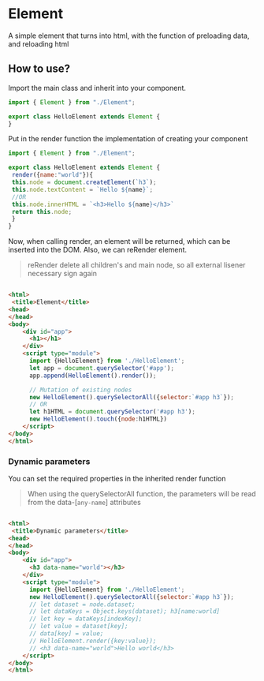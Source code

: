 # Element
 A simple element that turns into html, with the function of preloading data, and reloading html

## How to use?
Import the main class and inherit into your component.

```js
import { Element } from "./Element";

export class HelloElement extends Element {
}
```

Put in the render function the implementation of creating your component

```js
import { Element } from "./Element";

export class HelloElement extends Element {
 render({name:"world"}){
 this.node = document.createElement(`h3`);
 this.node.textContent = `Hello ${name}`;
 //OR
 this.node.innerHTML = `<h3>Hello ${name}</h3>`
 return this.node;
 }
}
```

Now, when calling render, an element will be returned, which can be inserted into the DOM.
Also, we can reRender element.
> reRender delete all children's and main node, so all external lisener necessary sign again

```html

<html>
 <title>Element</title>
<head>
</head>
<body>
    <div id="app">
      <h1></h1>
    </div>
    <script type="module">
      import {HelloElement} from './HelloElement';
      let app = document.querySelector('#app');
      app.append(HelloElement().render());

      // Mutation of existing nodes
      new HelloElement().querySelectorAll({selector:`#app h3`});
      // OR
      let h1HTML = document.querySelector('#app h3');
      new HelloElement().touch({node:h1HTML})
    </script>
</body>
</html>
```
### Dynamic parameters
You can set the required properties in the inherited render function
> When using the querySelectorAll function, the parameters will be read from the data-[`any-name`] attributes

```html

<html>
 <title>Dynamic parameters</title>
<head>
</head>
<body>
    <div id="app">
      <h3 data-name="world"></h3>
    </div>
    <script type="module">
      import {HelloElement} from './HelloElement';
      new HelloElement().querySelectorAll({selector:`#app h3`});
      // let dataset = node.dataset;
      // let dataKeys = Object.keys(dataset); h3[name:world]
      // let key = dataKeys[indexKey];
      // let value = dataset[key];
      // data[key] = value;
      // HelloElement.render({key:value});
      // <h3 data-name="world">Hello world</h3>
    </script>
</body>
</html>
```